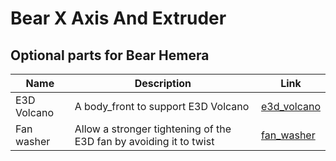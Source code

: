 # Bear X Axis And Extruder

## Optional parts for Bear Hemera

| Name | Description | Link |
|------|-------------|------|
| E3D Volcano | A body_front to support E3D Volcano | [e3d_volcano](e3d_volcano/) |
| Fan washer | Allow a stronger tightening of the E3D fan by avoiding it to twist | [fan_washer](fan_washer/) |
